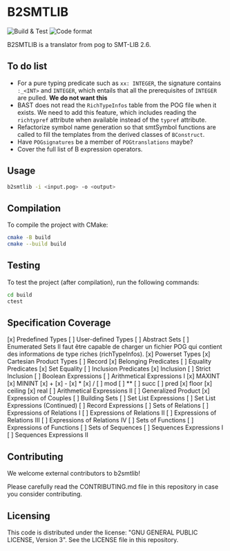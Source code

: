 # B2SMTLIB

![Build & Test](https://github.com/CLEARSY/b2smtlib/actions/workflows/cmake-multi-platform.yml/badge.svg)
![Code format](https://github.com/CLEARSY/b2smtlib/actions/workflows/clang-format-check.yml/badge.svg)

B2SMTLIB is a translator from pog to SMT-LIB 2.6.

## To do list

- For a pure typing predicate such as `xx: INTEGER`, the signature contains `:_<INT>` and `INTEGER`, which entails that all
  the prerequisites of `INTEGER` are pulled. **We do not want this**
- BAST does not read the `RichTypeInfos` table from the POG file when it exists. We need to add this feature, which includes
  reading the `richtypref` attribute when available instead of the `typref` attribute.
- Refactorize symbol name generation so that smtSymbol functions are called to fill the templates from the derived classes
  of `BConstruct`.
- Have `POGsignatures` be a member of `POGtranslations` maybe?
- Cover the full list of B expression operators.

## Usage

```sh
b2smtlib -i <input.pog> -o <output>
```

## Compilation

To compile the project with CMake:

```sh
cmake -B build
cmake --build build
```

## Testing

To test the project (after compilation), run the following commands:

```sh
cd build
ctest
```

## Specification Coverage

[x] Predefined Types
[ ] User-defined Types
    [ ] Abstract Sets
    [ ] Enumerated Sets
    Il faut être capable de charger un fichier POG qui contient des informations de type riches (richTypeInfos).
[x] Powerset Types
[x] Cartesian Product Types
[ ] Record
[x] Belonging Predicates
[ ] Equality Predicates
    [x] Set Equality
[ ] Inclusion Predicates
    [x] Inclusion
    [ ] Strict Inclusion
[ ] Boolean Expressions
[ ] Arithmetical Expressions I
    [x] MAXINT
    [x] MININT
    [x] +
    [x] -
    [x] *
    [x] /
    [ ] mod
    [ ] **
    [ ] succ
    [ ] pred
    [x] floor
    [x] ceiling
    [x] real
[ ] Arithmetical Expressions II
[ ] Generalized Product
[x] Expression of Couples
[ ] Building Sets
[ ] Set List Expressions
[ ] Set List Expressions (Continued)
[ ] Record Expressions
[ ] Sets of Relations
[ ] Expressions of Relations I
[ ] Expressions of Relations II
[ ] Expressions of Relations III
[ ] Expressions of Relations IV
[ ] Sets of Functions
[ ] Expressions of Functions
[ ] Sets of Sequences
[ ] Sequences Expressions I
[ ] Sequences Expressions II

## Contributing

We welcome external contributors to b2smtlib!

Please carefully read the CONTRIBUTING.md file in this repository in case you consider contributing.

## Licensing

This code is distributed under the license: "GNU GENERAL PUBLIC LICENSE, Version 3".
See the LICENSE file in this repository.
